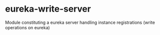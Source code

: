 eureka-write-server
======

Module constituting a eureka server handling instance registrations (write operations on eureka) 
